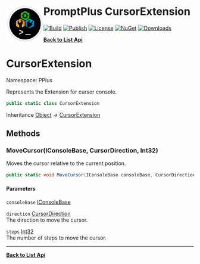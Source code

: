 # <img align="left" width="100" height="100" src="../images/icon.png">PromptPlus CursorExtension 

[![Build](https://github.com/FRACerqueira/PromptPlus/workflows/Build/badge.svg)](https://github.com/FRACerqueira/PromptPlus/actions/workflows/build.yml)
[![Publish](https://github.com/FRACerqueira/PromptPlus/actions/workflows/publish.yml/badge.svg)](https://github.com/FRACerqueira/PromptPlus/actions/workflows/publish.yml)
[![License](https://img.shields.io/github/license/FRACerqueira/PromptPlus)](https://github.com/FRACerqueira/PromptPlus/blob/master/LICENSE)
[![NuGet](https://img.shields.io/nuget/v/PromptPlus)](https://www.nuget.org/packages/PromptPlus/)
[![Downloads](https://img.shields.io/nuget/dt/PromptPlus)](https://www.nuget.org/packages/PromptPlus/)

[**Back to List Api**](./apis.md)

# CursorExtension

Namespace: PPlus

Represents the Extension for cursor console.

```csharp
public static class CursorExtension
```

Inheritance [Object](https://docs.microsoft.com/en-us/dotnet/api/system.object) → [CursorExtension](./pplus.cursorextension.md)

## Methods

### **MoveCursor(IConsoleBase, CursorDirection, Int32)**

Moves the cursor relative to the current position.

```csharp
public static void MoveCursor(IConsoleBase consoleBase, CursorDirection direction, int steps)
```

#### Parameters

`consoleBase` [IConsoleBase](./pplus.iconsolebase.md)<br>

`direction` [CursorDirection](./pplus.cursordirection.md)<br>
The direction to move the cursor.

`steps` [Int32](https://docs.microsoft.com/en-us/dotnet/api/system.int32)<br>
The number of steps to move the cursor.


- - -
[**Back to List Api**](./apis.md)
